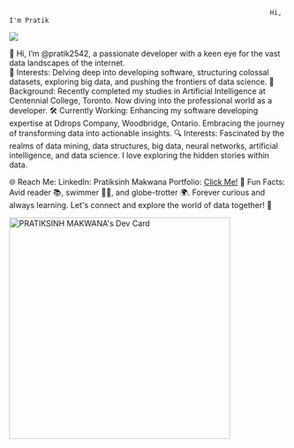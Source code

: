                                                                       Hi, I'm Pratik
<img src="https://github-readme-stats.vercel.app/api?username=pratik2542&&show_icons=true&title_color=ffffff&icon_color=bb2acf&text_color=daf7dc&bg_color=151515">



👋 Hi, I’m @pratik2542, a passionate developer with a keen eye for the vast data landscapes of the internet. <br>
🚀 Interests: Delving deep into developing software, structuring colossal datasets, exploring big data, and pushing the frontiers of data science. 
🌟 Background: Recently completed my studies in Artificial Intelligence at Centennial College, Toronto. Now diving into the professional world as a developer.
🛠️ Currently Working: Enhancing my software developing expertise at Ddrops Company, Woodbridge, Ontario. Embracing the journey of transforming data into actionable insights.
🔍 Interests: Fascinated by the realms of data mining, data structures, big data, neural networks, artificial intelligence, and data science. I love exploring the hidden stories within data.

🌐 Reach Me:
LinkedIn: Pratiksinh Makwana
Portfolio: <a href="https://pratiksinh-makwana.vercel.app"> Click Me!</a>
💬 Fun Facts: Avid reader 📚, swimmer 🏊‍♂️, and globe-trotter 🌍. Forever curious and always learning.
Let's connect and explore the world of data together! 🚀



<a href="https://app.daily.dev/pratik2542"><img src="https://api.daily.dev/devcards/0e2423ee4df14e04903d3e4dbc39e7c0.png?r=63t" width="400" alt="PRATIKSINH MAKWANA's Dev Card"/></a>
